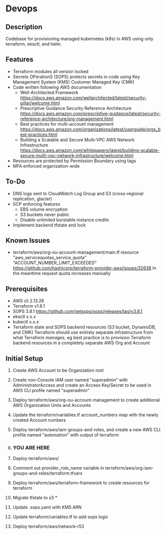 # Devops

## Description
Codebase for provisioning managed kubernetes (k8s) in AWS using only terraform, eksctl, and helm.

## Features
- Terraform modules all version locked
- Secrets OPerationS (SOPS) protects secrets in code using Key Management System (KMS) Customer Managed Key (CMK)
- Code written following AWS documentation
  - Well-Architected Framework  https://docs.aws.amazon.com/wellarchitected/latest/security-pillar/welcome.html
  - Prescriptive Guidance Security Reference Architecture https://docs.aws.amazon.com/prescriptive-guidance/latest/security-reference-architecture/org-management.html
  - Best practices for multi-account management https://docs.aws.amazon.com/organizations/latest/userguide/orgs_best-practices.html
  - Building a Scalable and Secure Multi-VPC AWS Network Infrastructure https://docs.aws.amazon.com/whitepapers/latest/building-scalable-secure-multi-vpc-network-infrastructure/welcome.html
- Resources are protected by Permission Boundary using tags
- MFA enforced organization-wide

## To-Do
- DNS logs sent to CloudWatch Log Group and S3 (cross-regional replication, glacier)
- SCP enforcing features
  - EBS volume encryption
  - S3 buckets never public
  - Disable unlimited burstable instance credits
- Implement backend tfstate and lock

## Known Issues
- terraform/aws/org-ou-account-management/main.tf
  resource "aws_servicequotas_service_quota" "ACCOUNT_NUMBER_LIMIT_EXCEEDED"
  https://github.com/hashicorp/terraform-provider-aws/issues/32638
  In the meantime request quota increases manually

## Prerequisites
- AWS cli 2.13.26
- Terraform v1.6.1
- SOPS 3.8.1  https://github.com/getsops/sops/releases/tag/v3.8.1
- eksctl x.x.x
- kubectl x.x.x
- Terraform state and SOPS backend resources (S3 bucket, DynamoDB, and CMK)
  Terraform should _use_ entirely separate infrastructure from what Terraform _manages_, eg best practice is to provision Terraform backend resources in a completely separate AWS Org and Account

## Initial Setup
1. Create AWS Account to be Organization root
1. Create non-Console IAM user named "superadmin" with AdministratorAccess and create an Access Key/Secret to be used in AWS CLI profile named "superadmin"
1. Deploy terraform/aws/org-ou-account-management to create additional AWS Organization Units and Accounts
1. Update the terraform/variables.tf account_numbers map with the newly created Account numbers
1. Deploy terraform/aws/iam-groups-and-roles, and create a new AWS CLI profile named "automation" with output of terraform
1. ### YOU ARE HERE

1. Deploy terraform/aws/
1. Comment out provider_role_name variable in terraform/aws/org-iam-groups-and-roles/terraform.tfvars
1. Deploy terraform/aws/terraform-framework to create resources for terraform
  1. Migrate tfstate to s3 *
  1. Update .sops.yaml with KMS ARN
  1. Update terraform/variables.tf to add sops logic
1. Deploy terraform/aws/network-r53

